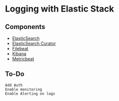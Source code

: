 # Logging with Elastic Stack



## Components

* [ElasticSearch](https://github.com/elastic/helm-charts/blob/master/elasticsearch/README.md)
* [ElasticSearch Curator](https://github.com/elastic/curator)
* [Filebeat](https://github.com/elastic/helm-charts/blob/master/filebeat/README.md)
* [Kibana](https://github.com/elastic/helm-charts/blob/master/kibana/README.md)
* [Metricbeat](https://github.com/elastic/helm-charts/blob/master/metricbeat/README.md)

## To-Do

```
Add Auth
Enable monitoring
Enable Alerting on logs
```
